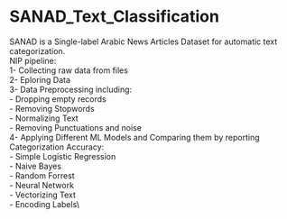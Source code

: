 # SANAD_Text_Classification
SANAD is a Single-label Arabic News Articles Dataset for automatic text categorization.\
NlP pipeline:\
  1- Collecting raw data from files\
  2- Eploring Data\
  3- Data Preprocessing including:\
    - Dropping empty records\
    - Removing Stopwords\
    - Normalizing Text\
    - Removing Punctuations and noise\
  4- Applying Different ML Models and Comparing them by reporting Categorization Accuracy:\
    - Simple Logistic Regression\
    - Naive Bayes\
    - Random Forrest\
    - Neural Network\
    - Vectorizing Text\
    - Encoding Labels\
    
